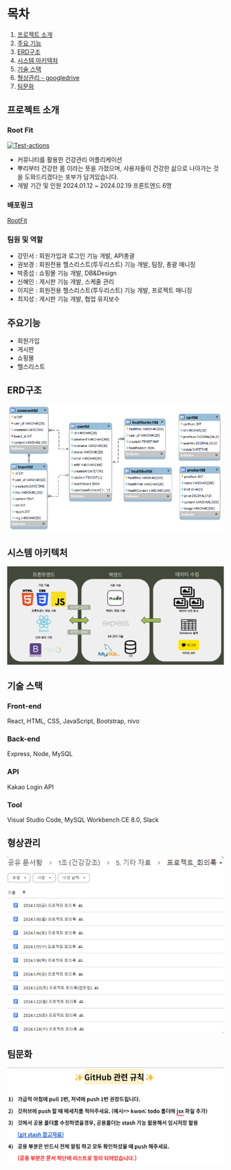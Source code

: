 # 목차

1. [프로젝트 소개](#프로젝트-소개)
2. [주요 기능](#주요기능)
3. [ERD구조](#erd구조)
4. [시스템 아키텍처](#시스템-아키텍처)
5. [기술 스택](#기술-스택)
6. [형상관리 - googledrive](#형상관리)
7. [팀문화](#팀문화)

## 프로젝트 소개

### Root Fit

[![Test-actions](https://github.com/rootfit/rootfitreact/actions/workflows/test-actions.yml/badge.svg)](https://github.com/rootfit/rootfitreact/actions/workflows/test-actions.yml)

- 커뮤니티를 활용한 건강관리 어플리케이션
- 뿌리부터 건강한 몸 이라는 뜻을 가졌으며, 사용자들이 건강한 삶으로 나아가는 것을 도와드리겠다는 포부가 담겨있습니다.
- 개발 기간 및 인원
  2024.01.12 ~ 2024.02.19
  프론트엔드 6명

### 배포링크

[RootFit](https://rootfit.github.io/rootfitreact/)

### 팀원 및 역할

- 강민서 : 회원가입과 로그인 기능 개발, API총괄
- 권보경 : 회원전용 헬스리스트(투두리스트) 기능 개발, 팀장, 총괄 매니징
- 박종섭 : 쇼핑몰 기능 개발, DB&Design
- 신혜인 : 게시판 기능 개발, 스케줄 관리
- 이지은 : 회원전용 헬스리스트(투두리스트) 기능 개발, 프로젝트 매니징
- 최지성 : 게시판 기능 개발, 협업 유지보수

## 주요기능

- 회원가입
- 게시판
- 쇼핑몰
- 헬스리스트
<!-- ### 홈페이지 사진 -->

<!-- ### 시연 영상 -->

## ERD구조

<img src="./스크린샷/erd.png" />

## 시스템 아키텍처

<img src="./스크린샷/아키텍처.png" />

## 기술 스택

### Front-end

React, HTML, CSS, JavaScript, Bootstrap, nivo

### Back-end

Express, Node, MySQL

### API

Kakao Login API

### Tool

Visual Studio Code, MySQL Workbench CE 8.0, Slack

## 형상관리

<img src="./스크린샷/문서화.png" />

## 팀문화

<img src="./스크린샷/깃헙규칙.png" />
